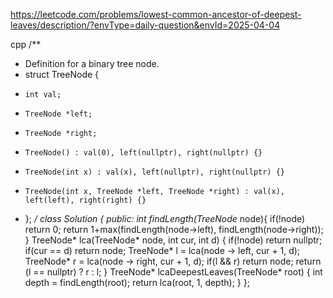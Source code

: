 https://leetcode.com/problems/lowest-common-ancestor-of-deepest-leaves/description/?envType=daily-question&envId=2025-04-04

cpp
/**
 * Definition for a binary tree node.
 * struct TreeNode {
 *     int val;
 *     TreeNode *left;
 *     TreeNode *right;
 *     TreeNode() : val(0), left(nullptr), right(nullptr) {}
 *     TreeNode(int x) : val(x), left(nullptr), right(nullptr) {}
 *     TreeNode(int x, TreeNode *left, TreeNode *right) : val(x), left(left), right(right) {}
 * };
 */
class Solution {
public:
    int findLength(TreeNode* node){
        if(!node) return 0;
        return 1+max(findLength(node->left), findLength(node->right));
    }
    TreeNode* lca(TreeNode* node, int cur, int d)
    {
        if(!node) return nullptr;
        if(cur == d) return node;
        TreeNode* l = lca(node -> left, cur + 1, d);
        TreeNode* r = lca(node -> right, cur + 1, d);
        if(l && r) return node;
        return (l == nullptr) ? r : l;
    }
    TreeNode* lcaDeepestLeaves(TreeNode* root) {
        int depth = findLength(root);
        return lca(root, 1, depth);
    }
};
